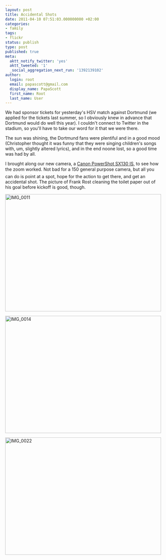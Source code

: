 ```yaml
---
layout: post
title: Accidental Shots
date: 2011-04-10 07:51:03.000000000 +02:00
categories:
- family
tags:
- flickr
status: publish
type: post
published: true
meta:
  aktt_notify_twitter: 'yes'
  aktt_tweeted: '1'
  _social_aggregation_next_run: '1392139102'
author:
  login: root
  email: papascott@gmail.com
  display_name: PapaScott
  first_name: Root
  last_name: User
---
```

<p>We had sponsor tickets for yesterday's HSV match against Dortmund (we applied for the tickets last summer, so I obviously knew in advance that Dortmund would do well this year). I couldn't connect to Twitter in the stadium, so you'll have to take our word for it that we were there.</p>
<p>The sun was shining, the Dortmund fans were plentiful and in a good mood (Christopher thought it was funny that they were singing children's songs with, um, slightly altered lyrics), and in the end noone lost, so a good time was had by all.</p>
<p>I brought along our new camera, a <a href="http://www.amazon.de/gp/product/B004026PE4/ref=as_li_ss_tl?ie=UTF8&tag=papascott-21&linkCode=as2&camp=1638&creative=19454&creativeASIN=B004026PE4">Canon PowerShot SX130 IS</a>, to see how the zoom worked. Not bad for a 150 general purpose camera, but all you can do is point at a spot, hope for the action to get there, and get an accidental shot. The picture of Frank Rost cleaning the toilet paper out of his goal before kickoff is good, though.</p>
<p><a href="http://www.flickr.com/photos/51035717986@N01/5604870569" title="View 'IMG_0011' on Flickr.com"><img border="0" alt="IMG_0011" width="500" src="http://farm6.static.flickr.com/5190/5604870569_526e41babc.jpg" height="375" /></a></p>
<p><a href="http://www.flickr.com/photos/51035717986@N01/5604871173" title="View 'IMG_0014' on Flickr.com"><img border="0" alt="IMG_0014" width="500" src="http://farm6.static.flickr.com/5224/5604871173_54bb37e3ed.jpg" height="375" /></a></p>
<p><a href="http://www.flickr.com/photos/51035717986@N01/5604872537" title="View 'IMG_0022' on Flickr.com"><img border="0" alt="IMG_0022" width="500" src="http://farm6.static.flickr.com/5066/5604872537_dfb8d5851e.jpg" height="375" /></a></p>
